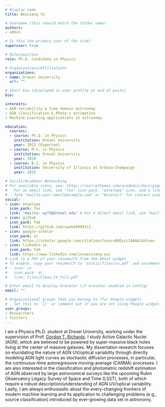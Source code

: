 ```yaml
---
# Display name
title: Weixiang Yu

# Username (this should match the folder name)
authors:
- admin

# Is this the primary user of the site?
superuser: true

# Role/position
role: Ph.D. Candidate in Physics

# Organizations/Affiliations
organizations:
- name: Drexel University
  url: ""

# Short bio (displayed in user profile at end of posts)
bio: 

interests:
- AGN variability & time domain astronomy
- AGN classification & Photo-z estimation
- Machine Learning applications in astronomy

education:
  courses:
  - course: Ph.D. in Physics
    institution: Drexel University
    year: 2022 (Expected)
  - course: M.S. in Physics
    institution: Drexel University
    year: 2019
  - course: B.S. in Physics
    institution: University of Illinois at Urbana-Champaign
    year: 2015

# Social/Academic Networking
# For available icons, see: https://sourcethemes.com/academic/docs/page-builder/#icons
#   For an email link, use "fas" icon pack, "envelope" icon, and a link in the
#   form "mailto:your-email@example.com" or "#contact" for contact widget.
social:
- icon: envelope
  icon_pack: fas
  link: "mailto: wy73@drexel.edu" # For a direct email link, use "mailto:test@example.org".
- icon: github
  icon_pack: fab
  link: https://github.com/ywx649999311
- icon: google-scholar
  icon_pack: ai
  link: https://scholar.google.com/citations?user=BOEyccIAAAAJ&hl=en
- icon: linkedin-in
  icon_pack: fab
  link: https://www.linkedin.com/in/weixiang-yu/
# Link to a PDF of your resume/CV from the About widget.
# To enable, copy your resume/CV to `static/files/cv.pdf` and uncomment the lines below.
# - icon: cv
#   icon_pack: ai
#   link: files/Clean_CV_Full.pdf

# Enter email to display Gravatar (if Gravatar enabled in Config)
email: ""

# Organizational groups that you belong to (for People widget)
#   Set this to `[]` or comment out if you are not using People widget.
user_groups:
- Researchers
- Visitors
---
```


I am a Physics Ph.D. student at Drexel University, working under the supervision of Prof. [Gordon T. Richards](http://www.physics.drexel.edu/~gtr/GTR/GTR_Home.html). 
I study Active Galactic Nuclei (AGN), which are believed to be powered by super-massive black holes living at the center of massive galaxies. My dissertation research focuses on elucidating the nature of AGN UV/optical variability through directly modeling AGN light curves as stochastic diffusion processes, in particular, the continuous-time autoregressive moving-average (CARMA) processes. I am also interested in the classification and photometric redshift estimation of AGN observed by large astronomical surveys like the upcoming Rubin Observatory Legacy Survey of Space and Time (LSST), both of which require a robust description/understanding of AGN UV/optical variability. Lastly, I am always enthusiastic about the every-changing frontiers of modern machine learning and its application to challenging problems (e.g., source classification) introduced by ever-growing data set in astronomy.
